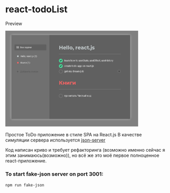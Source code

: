 # react-todoList

Preview

<img height=300px src="./preview/Снимок.PNG">


Простое ToDo приложение в стиле SPA на React.js
В качестве симуляции сервера используется [json-server](https://github.com/typicode/json-server)

Код написан криво и требует рефакторинга (возможно именно сейчас я этим занимаюсь(возможно)), но всё же это моё первое полноценное react-приложение.

### To start fake-json server on port 3001:
    npm run fake-json

